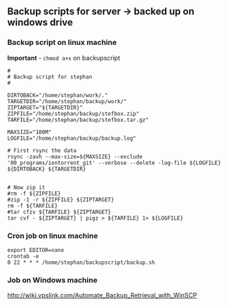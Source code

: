 ## Backup scripts for server -> backed up on windows drive


### Backup script on linux machine

**Important** - `chmod a+x` on backupscript

```
#
# Backup script for stephan
#

DIRTOBACK="/home/stephan/work/."
TARGETDIR="/home/stephan/backup/work/"
ZIPTARGET="${TARGETDIR}"
ZIPFILE="/home/stephan/backup/stefbox.zip"
TARFILE="/home/stephan/backup/stefbox.tar.gz"

MAXSIZE="100M"
LOGFILE="/home/stephan/backup/backup.log"

# First rsync the data
rsync -zavh --max-size=${MAXSIZE} --exclude '00_programs/iontorrent_git' --verbose --delete -log-file ${LOGFILE} ${DIRTOBACK} ${TARGETDIR}


# Now zip it
#rm -f ${ZIPFILE}
#zip -1 -r ${ZIPFILE} ${ZIPTARGET}
rm -f ${TARFILE}
#tar cfzv ${TARFILE} ${ZIPTARGET}
tar cvf - ${ZIPTARGET} | pigz > ${TARFILE} 1> ${LOGFILE}
```

### Cron job on linux machine

    export EDITOR=nano
    crontab -e
    0 22 * * * /home/stephan/backupscript/backup.sh



### Job on Windows machine


http://wiki.vpslink.com/Automate_Backup_Retrieval_with_WinSCP

